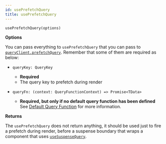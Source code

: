 ```yaml
---
id: usePrefetchQuery
title: usePrefetchQuery
---
```


```tsx
usePrefetchQuery(options)
```

**Options**

You can pass everything to `usePrefetchQuery` that you can pass to [`queryClient.prefetchQuery`](../../../../reference/QueryClient.md#queryclientprefetchquery). Remember that some of them are required as below:

- `queryKey: QueryKey`
  - **Required**
  - The query key to prefetch during render

- `queryFn: (context: QueryFunctionContext) => Promise<TData>`
  - **Required, but only if no default query function has been defined** See [Default Query Function](../../guides/default-query-function.md) for more information.

**Returns**

The `usePrefetchQuery` does not return anything, it should be used just to fire a prefetch during render, before a suspense boundary that wraps a component that uses [`useSuspenseQuery`](../useSuspenseQuery.md).